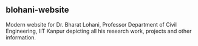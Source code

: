 ## blohani-website
Modern website for Dr. Bharat Lohani, Professor Department of Civil Engineering, IIT Kanpur depicting all his research work, projects and other information.
